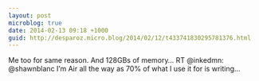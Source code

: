 ```yaml
---
layout: post
microblog: true
date: 2014-02-13 09:18 +1000
guid: http://desparoz.micro.blog/2014/02/12/t433741830295781376.html
---
```

Me too for same reason. And 128GBs of memory… RT @inkedmn: @shawnblanc I’m Air all the way as 70% of what I use it for is writing…
